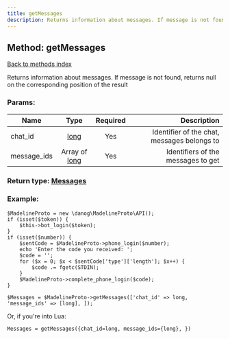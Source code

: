 ```yaml
---
title: getMessages
description: Returns information about messages. If message is not found, returns null on the corresponding position of the result
---
```

## Method: getMessages  
[Back to methods index](index.md)


Returns information about messages. If message is not found, returns null on the corresponding position of the result

### Params:

| Name     |    Type       | Required | Description |
|----------|:-------------:|:--------:|------------:|
|chat\_id|[long](../types/long.md) | Yes|Identifier of the chat, messages belongs to|
|message\_ids|Array of [long](../types/long.md) | Yes|Identifiers of the messages to get|


### Return type: [Messages](../types/Messages.md)

### Example:


```
$MadelineProto = new \danog\MadelineProto\API();
if (isset($token)) {
    $this->bot_login($token);
}
if (isset($number)) {
    $sentCode = $MadelineProto->phone_login($number);
    echo 'Enter the code you received: ';
    $code = '';
    for ($x = 0; $x < $sentCode['type']['length']; $x++) {
        $code .= fgetc(STDIN);
    }
    $MadelineProto->complete_phone_login($code);
}

$Messages = $MadelineProto->getMessages(['chat_id' => long, 'message_ids' => [long], ]);
```

Or, if you're into Lua:

```
Messages = getMessages({chat_id=long, message_ids={long}, })
```

